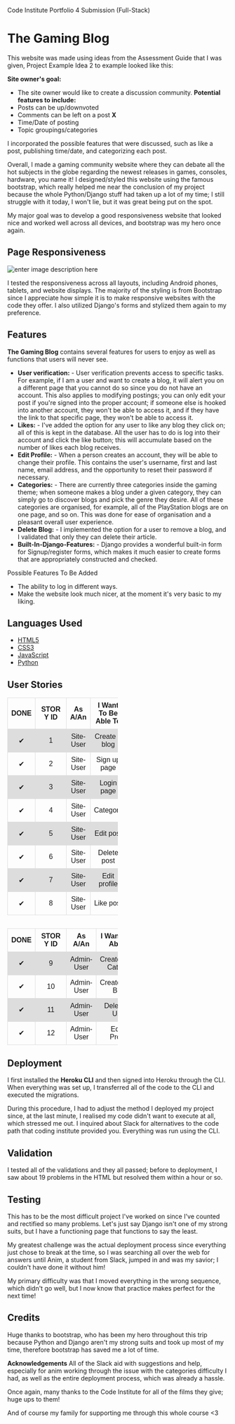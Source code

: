 Code Institute Portfolio 4 Submission (Full-Stack)

# The Gaming Blog
This website was made using ideas from the Assessment Guide that I was given, Project Example Idea 2 to example looked like this:

**Site owner's goal:**
-   The site owner would like to create a discussion community.
**Potential features to include:**
-   Posts can be up/downvoted
-   Comments can be left on a post **X**
-   Time/Date of posting
-   Topic groupings/categories

I incorporated the possible features that were discussed, such as like a post, publishing time/date, and categorizing each post. 

Overall, I made a gaming community website where they can debate all the hot subjects in the globe regarding the newest releases in games, consoles, hardware, you name it! I designed/styled this website using the famous bootstrap, which really helped me near the conclusion of my project because the whole Python/Django stuff had taken up a lot of my time; I still struggle with it today, I won't lie, but it was great being put on the spot.

My major goal was to develop a good responsiveness website that looked nice and worked well across all devices, and bootstrap was my hero once again.

## Page Responsiveness
![enter image description here](https://cdn.discordapp.com/attachments/919077234109739008/991112436113477692/QQ.jpg)

I tested the responsiveness across all layouts, including Android phones, tablets, and website displays. The majority of the styling is from Bootstrap since I appreciate how simple it is to make responsive websites with the code they offer. I also utilized Django's forms and stylized them again to my preference.

## Features
**The Gaming Blog** contains several features for users to enjoy as well as functions that users will never see.

 - **User verification:** - User verification prevents access to specific tasks. For example, if I am a user and want to create a blog, it will alert you on a different page that you cannot do so since you do not have an account. This also applies to modifying postings; you can only edit your post if you're signed into the proper account; if someone else is hooked into another account, they won't be able to access it, and if they have the link to that specific page, they won't be able to access it. 
- **Likes:** - I've added the option for any user to like any blog they click on; all of this is kept in the database. All the user has to do is log into their account and click the like button; this will accumulate based on the number of likes each blog receives.
- **Edit Profile:** - When a person creates an account, they will be able to change their profile. This contains the user's username, first and last name, email address, and the opportunity to reset their password if necessary.
- **Categories:** - There are currently three categories inside the gaming theme; when someone makes a blog under a given category, they can simply go to discover blogs and pick the genre they desire. All of these categories are organised, for example, all of the PlayStation blogs are on one page, and so on. This was done for ease of organisation and a pleasant overall user experience.
- **Delete Blog:** - I implemented the option for a user to remove a blog, and I validated that only they can delete their article.
- **Built-In-Django-Features:** - Django provides a wonderful built-in form for Signup/register forms, which makes it much easier to create forms that are appropriately constructed and checked.

Possible Features To Be Added

 - The ability to log in different ways.
 - Make the website look much nicer, at the moment it's very basic to my liking.

## Languages Used


-   [HTML5](https://en.wikipedia.org/wiki/HTML5)
-   [CSS3](https://en.wikipedia.org/wiki/Cascading_Style_Sheets)
-   [JavaScript](https://www.javascript.com/about)
-   [Python](https://www.python.org/)

## User Stories
<style>
table {
  font-family: arial, sans-serif;
  border-collapse: collapse;
  width: 50%;
}

td, th {
  border: 1px solid #dddddd;
  text-align: center;
  padding: 8px;
}

tr:nth-child(even) {
  background-color: #dddddd;
}
</style>
</head>
<body>

<table>
  <tr>
    <th>DONE</th>
    <th>STORY ID</th>
    <th>As A/An</th>
    <th>I Want To Be Able To</th>
    <th>Screenshot</th>
    <th></th>
  </tr>
  <tr>
    <td>✔</td>
    <td>1</td>
    <td>Site-User</td>
    <td>Create a blog</td>
    <td><a href = "https://cdn.discordapp.com/attachments/919077234109739008/991393203339145316/create.png"> Screenshot </a></td>
  </tr>
  <tr>
    <td>✔</td>
    <td>2</td>
    <td>Site-User</td>
    <td>Sign up page</td>
    <td><a href = "https://cdn.discordapp.com/attachments/919077234109739008/991398752365576222/signup.png"> Screenshot </a></td>
  </tr>
  <tr>
    <td>✔</td>
    <td>3</td>
    <td>Site-User</td>
    <td>Login page</td>
    <td><a href = "https://cdn.discordapp.com/attachments/919077234109739008/991399336938311881/login.png"> Screenshot </a></td>
  </tr>
  <tr>
    <td>✔</td>
    <td>4</td>
    <td>Site-User</td>
    <td>Category</td>
    <td><a href = "https://cdn.discordapp.com/attachments/919077234109739008/991406757354147911/category.png"> Screenshot </a></td>
  </tr>
  <tr>
    <td>✔</td>
    <td>5</td>
    <td>Site-User</td>
    <td>Edit post</td>
    <td><a href = "https://cdn.discordapp.com/attachments/919077234109739008/991407909110030436/edit.png"> Screenshot </a></td>
  </tr>
  <tr>
    <td>✔</td>
    <td>6</td>
    <td>Site-User</td>
    <td>Delete post</td>
    <td><a href = "https://cdn.discordapp.com/attachments/919077234109739008/991408486426615899/333.png"> Screenshot </a></td>
  </tr>
   <tr>
    <td>✔</td>
    <td>7</td>
    <td>Site-User</td>
    <td>Edit profile</td>
    <td><a href = "https://cdn.discordapp.com/attachments/919077234109739008/991409195104616508/edit_profile.png"> Screenshot </a></td>
  </tr>
  <tr>
    <td>✔</td>
    <td>8</td>
    <td>Site-User</td>
    <td>Like post</td>
    <td><a href = "https://cdn.discordapp.com/attachments/919077234109739008/991409964625166446/like.png"> Screenshot </a></td>
  </tr>
</table>

## 

<table>
  <tr>
    <th>DONE</th>
    <th>STORY ID</th>
    <th>As A/An</th>
    <th>I Want To Be Able To</th>
    <th></th>
  </tr>
  <tr>
    <td>✔</td>
    <td>9</td>
    <td>Admin-User</td>
    <td>Create/Delete Category</td>
  </tr>
  <tr>
    <td>✔</td>
    <td>10</td>
    <td>Admin-User</td>
    <td>Create/Delete Blogs</td>
  </tr>
  <tr>
    <td>✔</td>
    <td>11</td>
    <td>Admin-User</td>
    <td>Delete/Add Users</td>
  </tr>
  <tr>
    <td>✔</td>
    <td>12</td>
    <td>Admin-User</td>
    <td>Edit All Profiles</td>
  </tr>
  
</table>

## Deployment
I first installed the **Heroku CLI** and then signed into Heroku through the CLI. When everything was set up, I transferred all of the code to the CLI and executed the migrations.

During this procedure, I had to adjust the method I deployed my project since, at the last minute, I realised my code didn't want to execute at all, which stressed me out. I inquired about Slack for alternatives to the code path that coding institute provided you. Everything was run using the CLI.

## Validation
I tested all of the validations and they all passed; before to deployment, I saw about 19 problems in the HTML but resolved them within a hour or so.

## Testing
This has to be the most difficult project I've worked on since I've counted and rectified so many problems. Let's just say Django isn't one of my strong suits, but I have a functioning page that functions to say the least.

My greatest challenge was the actual deployment process since everything just chose to break at the time, so I was searching all over the web for answers until Anim, a student from Slack, jumped in and was my savior; I couldn't have done it without him!

My primary difficulty was that I moved everything in the wrong sequence, which didn't go well, but I now know that practice makes perfect for the next time!

## Credits

Huge thanks to bootstrap, who has been my hero throughout this trip because Python and Django aren't my strong suits and took up most of my time, therefore bootstrap has saved me a lot of time.

**Acknowledgements** 
All of the Slack aid with suggestions and help, especially for anim working through the issue with the categories difficulty I had, as well as the entire deployment process, which was already a hassle.

Once again, many thanks to the Code Institute for all of the films they give; huge ups to them!

And of course my family for supporting me through this whole course <3
